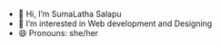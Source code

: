 - 👋 Hi, I’m SumaLatha Salapu
- 👀 I’m interested in Web development and Designing
- 😄 Pronouns: she/her


<!---
SumaLatha2023/SumaLatha2023 is a ✨ special ✨ repository because its `README.md` (this file) appears on your GitHub profile.
You can click the Preview link to take a look at your changes.
--->
